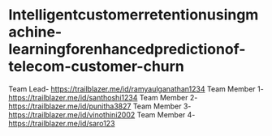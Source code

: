 # Intelligentcustomerretentionusingmachine-learningforenhancedpredictionof-telecom-customer-churn
Team Lead- https://trailblazer.me/id/ramyaulganathan1234
Team Member 1- https://trailblazer.me/id/santhoshi1234
Team Member 2- https://trailblazer.me/id/punitha3827
Team Member 3- https://trailblazer.me/id/vinothini2002
Team Member 4-https://trailblazer.me/id/saro123
